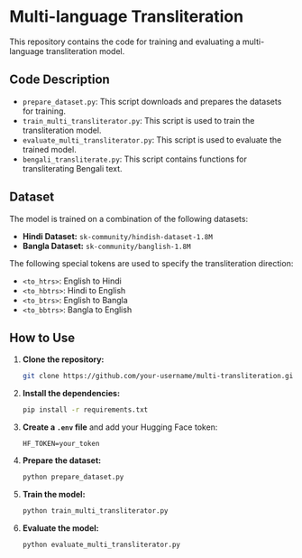 # Multi-language Transliteration

This repository contains the code for training and evaluating a multi-language transliteration model.

## Code Description

- `prepare_dataset.py`: This script downloads and prepares the datasets for training.
- `train_multi_transliterator.py`: This script is used to train the transliteration model.
- `evaluate_multi_transliterator.py`: This script is used to evaluate the trained model.
- `bengali_transliterate.py`: This script contains functions for transliterating Bengali text.

## Dataset

The model is trained on a combination of the following datasets:

- **Hindi Dataset:** `sk-community/hindish-dataset-1.8M`
- **Bangla Dataset:** `sk-community/banglish-1.8M`

The following special tokens are used to specify the transliteration direction:

- `<to_htrs>`: English to Hindi
- `<to_hbtrs>`: Hindi to English
- `<to_btrs>`: English to Bangla
- `<to_bbtrs>`: Bangla to English

## How to Use

1. **Clone the repository:**
   ```bash
   git clone https://github.com/your-username/multi-transliteration.git
   ```
2. **Install the dependencies:**
   ```bash
   pip install -r requirements.txt
   ```
3. **Create a `.env` file** and add your Hugging Face token:
   ```
   HF_TOKEN=your_token
   ```
4. **Prepare the dataset:**
   ```bash
   python prepare_dataset.py
   ```
5. **Train the model:**
   ```bash
   python train_multi_transliterator.py
   ```
6. **Evaluate the model:**
   ```bash
   python evaluate_multi_transliterator.py
   ```
